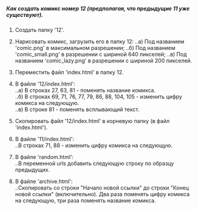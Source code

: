 ##### Как создать комикс номер 12 (предполагая, что предыдущие 11 уже существуют).  
  
1) Создать папку '12'.  
  
2) Нарисовать комикс, загрузить его в папку 12:
..a) Под названием 'comic.png' в максимальном разрешении;
..б) Под названием 'comic_small.png' в разрешении с шириной 640 пикселей;
..в) Под названием 'comic_lazy.png' в разрешении с шириной 200 пикселей.  
  
3) Переместить файл 'index.html' в папку 12.  
  
4) В файле '12/index.html':  
..a) В строках 27, 63, 81 - поменять название комикса.  
..б) В строках 69, 71, 76, 77, 79, 86, 88, 104, 105 - изменить цифру комикса на следующую.  
..в) В строке 81 - поменять всплывающий текст.  
  
5) Скопировать файл '12/index.html' в корневую папку (в файл 'index.html').    
  
6) В файле '11/index.html':  
..В строках 71, 88 - изменить цифру комикса на следующую.  
  
7) В файле 'random.html':  
..В переменной urls добавить следующую строку по образцу предыдущих.  

8) В файле 'archive.html':  
..Скопировать со строки "Начало новой ссылки" до строки "Конец новой ссылки" (включительно).
Два раза поменять цифру комикса на следующую, три раза поменять название комикса.
